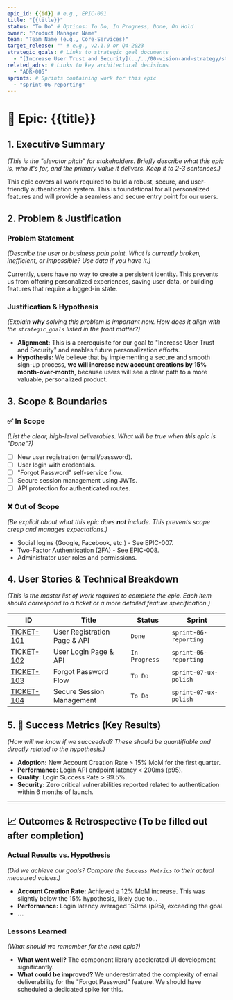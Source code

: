 ```yaml
---
epic_id: {{id}} # e.g., EPIC-001
title: "{{title}}"
status: "To Do" # Options: To Do, In Progress, Done, On Hold
owner: "Product Manager Name"
team: "Team Name (e.g., Core-Services)"
target_release: "" # e.g., v2.1.0 or Q4-2023
strategic_goals: # Links to strategic goal documents
  - "[Increase User Trust and Security](../../00-vision-and-strategy/strategic-goals.md)"
related_adrs: # Links to key architectural decisions
  - "ADR-005"
sprints: # Sprints containing work for this epic
  - "sprint-06-reporting"
---
```


# 🚀 Epic: {{title}}

## 1. Executive Summary

*(This is the "elevator pitch" for stakeholders. Briefly describe what this epic is, who it's for, and the primary value it delivers. Keep it to 2-3 sentences.)*

This epic covers all work required to build a robust, secure, and user-friendly authentication system. This is foundational for all personalized features and will provide a seamless and secure entry point for our users.

## 2. Problem & Justification

### Problem Statement

*(Describe the user or business pain point. What is currently broken, inefficient, or impossible? Use data if you have it.)*

Currently, users have no way to create a persistent identity. This prevents us from offering personalized experiences, saving user data, or building features that require a logged-in state.

### Justification & Hypothesis

*(Explain **why** solving this problem is important now. How does it align with the `strategic_goals` listed in the front matter?)*

- **Alignment:** This is a prerequisite for our goal to "Increase User Trust and Security" and enables future personalization efforts.
- **Hypothesis:** We believe that by implementing a secure and smooth sign-up process, **we will increase new account creations by 15% month-over-month**, because users will see a clear path to a more valuable, personalized product.

## 3. Scope & Boundaries

### ✅ In Scope

*(List the clear, high-level deliverables. What will be true when this epic is "Done"?)*

- [ ] New user registration (email/password).
- [ ] User login with credentials.
- [ ] "Forgot Password" self-service flow.
- [ ] Secure session management using JWTs.
- [ ] API protection for authenticated routes.

### ❌ Out of Scope

*(Be explicit about what this epic does **not** include. This prevents scope creep and manages expectations.)*

- Social logins (Google, Facebook, etc.) - See EPIC-007.
- Two-Factor Authentication (2FA) - See EPIC-008.
- Administrator user roles and permissions.

## 4. User Stories & Technical Breakdown

*(This is the master list of work required to complete the epic. Each item should correspond to a ticket or a more detailed feature specification.)*

| ID                               | Title                               | Status      | Sprint             |
| -------------------------------- | ----------------------------------- | ----------- | ------------------ |
| [TICKET-101](./tickets/TICKET-101.md) | User Registration Page & API        | `Done`      | `sprint-06-reporting` |
| [TICKET-102](./tickets/TICKET-102.md) | User Login Page & API               | `In Progress` | `sprint-06-reporting` |
| [TICKET-103](./tickets/TICKET-103.md) | Forgot Password Flow                | `To Do`     | `sprint-07-ux-polish` |
| [TICKET-104](./tickets/TICKET-104.md) | Secure Session Management           | `To Do`     | `sprint-07-ux-polish` |

## 5. 🎯 Success Metrics (Key Results)

*(How will we know if we succeeded? These should be quantifiable and directly related to the hypothesis.)*

- **Adoption:** New Account Creation Rate > 15% MoM for the first quarter.
- **Performance:** Login API endpoint latency < 200ms (p95).
- **Quality:** Login Success Rate > 99.5%.
- **Security:** Zero critical vulnerabilities reported related to authentication within 6 months of launch.

---

## 📈 Outcomes & Retrospective (To be filled out after completion)

### Actual Results vs. Hypothesis

*(Did we achieve our goals? Compare the `Success Metrics` to their actual measured values.)*

- **Account Creation Rate:** Achieved a 12% MoM increase. This was slightly below the 15% hypothesis, likely due to...
- **Performance:** Login latency averaged 150ms (p95), exceeding the goal.
- **...**

### Lessons Learned

*(What should we remember for the next epic?)*

- **What went well?** The component library accelerated UI development significantly.
- **What could be improved?** We underestimated the complexity of email deliverability for the "Forgot Password" feature. We should have scheduled a dedicated spike for this.
